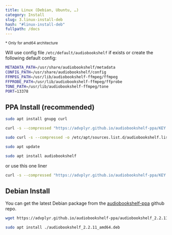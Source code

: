 ```yaml
---
title: Linux (Debian, Ubuntu, …)
category: Install
slug: 3.linux-install-deb
hash: "#linux-install-deb"
fullpath: /docs
---
```


<small class="text-error block">\* Only for amd64 architecture</small>

Will use config file `/etc/default/audiobookshelf` if exists or create the following default config:

```bash
METADATA_PATH=/usr/share/audiobookshelf/metadata
CONFIG_PATH=/usr/share/audiobookshelf/config
FFMPEG_PATH=/usr/lib/audiobookshelf-ffmpeg/ffmpeg
FFPROBE_PATH=/usr/lib/audiobookshelf-ffmpeg/ffprobe
TONE_PATH=/usr/lib/audiobookshelf-ffmpeg/tone
PORT=13378
```

## PPA Install (recommended)

```bash
sudo apt install gnupg curl

curl -s --compressed "https://advplyr.github.io/audiobookshelf-ppa/KEY.gpg" | sudo apt-key add -

sudo curl -s --compressed -o /etc/apt/sources.list.d/audiobookshelf.list "https://advplyr.github.io/audiobookshelf-ppa/audiobookshelf.list"

sudo apt update

sudo apt install audiobookshelf
```

or use this one liner

```bash
curl -s --compressed "https://advplyr.github.io/audiobookshelf-ppa/KEY.gpg" | sudo apt-key add - && sudo curl -s --compressed -o /etc/apt/sources.list.d/audiobookshelf.list "https://advplyr.github.io/audiobookshelf-ppa/audiobookshelf.list" && sudo apt update && sudo apt install audiobookshelf
```

## Debian Install

You can get the latest Debian package from the [audiobookshelf-ppa](https://github.com/advplyr/audiobookshelf-ppa) github repo.

```bash
wget https://advplyr.github.io/audiobookshelf-ppa/audiobookshelf_2.2.11_amd64.deb

sudo apt install ./audiobookshelf_2.2.11_amd64.deb
```